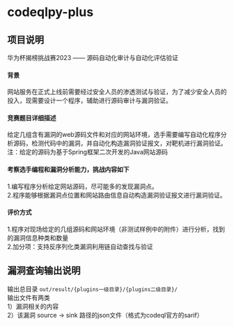 # codeqlpy-plus

## 项目说明
华为杯揭榜挑战赛2023 —— 源码自动化审计与自动化评估验证   
#### 背景
网站服务在正式上线前需要经过安全人员的渗透测试与验证，为了减少安全人员的投入，现需要设计一个程序，辅助进行源码审计与漏洞验证。    
#### 竞赛题目详细描述
给定几组含有漏洞的web源码文件和对应的网站环境，选手需要编写自动化程序分析源码，检测代码中的漏洞，并自动化构造漏洞验证报文，对靶机进行漏洞验证。    
注：给定的源码为基于Spring框架二次开发的Java网站源码   
#### 考察选手编程和漏洞分析能力，挑战内容如下
1.编写程序分析给定网站源码，尽可能多的发现漏洞点。    
2.程序能够根据漏洞点位置和网站路由信息自动构造漏洞验证报文进行漏洞验证。    
#### 评价方式
1.程序对现场给定的几组源码和网站环境（非测试样例中的附件）进行分析，找到的漏洞信息种类和数量   
2.加分项：支持反序列化类漏洞利用链自动查找与验证  


## 漏洞查询输出说明
输出总目录  `out/result/{plugins一级目录}/{plugins二级目录}/`  
输出文件有两类  
    1）漏洞相关的内容  
    2）该漏洞 source -> sink 路径的json文件（格式为codeql官方的sarif）  




